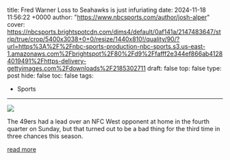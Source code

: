 title: Fred Warner Loss to Seahawks is just infuriating
date: 2024-11-18 11:56:22 +0000
author: "https://www.nbcsports.com/author/josh-alper"
cover: https://nbcsports.brightspotcdn.com/dims4/default/0af141a/2147483647/strip/true/crop/5400x3038+0+0/resize/1440x810!/quality/90/?url=https%3A%2F%2Fnbc-sports-production-nbc-sports.s3.us-east-1.amazonaws.com%2Fbrightspot%2F80%2Fd9%2Ffafff2e344ef866ab41284019491%2Fhttps-delivery-gettyimages.com%2Fdownloads%2F2185302711
draft: false
top: false
type: post
hide: false
toc: false
tags:
  - Sports
---

![](https://nbcsports.brightspotcdn.com/dims4/default/0af141a/2147483647/strip/true/crop/5400x3038+0+0/resize/1440x810!/quality/90/?url=https%3A%2F%2Fnbc-sports-production-nbc-sports.s3.us-east-1.amazonaws.com%2Fbrightspot%2F80%2Fd9%2Ffafff2e344ef866ab41284019491%2Fhttps-delivery-gettyimages.com%2Fdownloads%2F2185302711)

The 49ers had a lead over an NFC West opponent at home in the fourth quarter on Sunday, but that turned out to be a bad thing for the third time in three chances this season.

[read more](https://www.nbcsports.com/nfl/profootballtalk/rumor-mill/news/fred-warner-loss-to-seahawks-is-just-infuriating)
